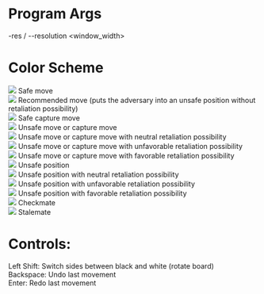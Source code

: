 # Program Args
-res / --resolution <window_width>

# Color Scheme
![](https://placehold.co/16x16/0000ff/0000ff.png) Safe move  
![](https://placehold.co/16x16/00ffff/00ffff.png) Recommended move (puts the adversary into an unsafe position without retaliation possibility)  
![](https://placehold.co/16x16/00ff00/00ff00.png) Safe capture move  
![](https://placehold.co/16x16/ff0000/ff0000.png) Unsafe move or capture move  
![](https://placehold.co/16x16/ff00ff/ff00ff.png) Unsafe move or capture move with neutral retaliation possibility  
![](https://placehold.co/16x16/ff0056/ff0056.png) Unsafe move or capture move with unfavorable retaliation possibility  
![](https://placehold.co/16x16/5600ff/5600ff.png) Unsafe move or capture move with favorable retaliation possibility  
![](https://placehold.co/16x16/ff5600/ff5600.png) Unsafe position  
![](https://placehold.co/16x16/ffff00/ffff00.png) Unsafe position with neutral retaliation possibility  
![](https://placehold.co/16x16/ffab00/ffab00.png) Unsafe position with unfavorable retaliation possibility  
![](https://placehold.co/16x16/abff00/abff00.png) Unsafe position with favorable retaliation possibility  
![](https://placehold.co/16x16/ffffff/ffffff.png) Checkmate  
![](https://placehold.co/16x16/000000/000000.png) Stalemate  

# Controls:
Left Shift: Switch sides between black and white (rotate board)  
Backspace: Undo last movement  
Enter: Redo last movement  
